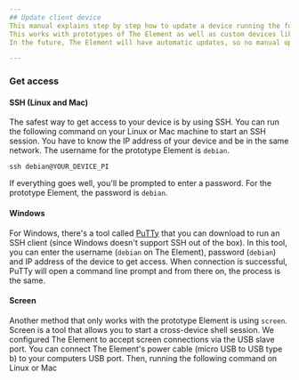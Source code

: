 ```yaml
---
## Update client device
This manual explains step by step how to update a device running the formide-client application.
This works with prototypes of The Element as well as custom devices like Raspberry Pi 2 or Beagle Bone Black.
In the future, The Element will have automatic updates, so no manual updating is required.

---
```

### Get access

#### SSH (Linux and Mac)
The safest way to get access to your device is by using SSH. You can run the following command on your Linux or Mac machine to start an SSH session. You have to know the IP address of your device and be in the same network. The username for the prototype Element is `debian`.

```
ssh debian@YOUR_DEVICE_PI
```

If everything goes well, you'll be prompted to enter a password. For the prototype Element, the password is `debian`.

#### Windows
For Windows, there's a tool called [PuTTy](http://www.putty.org) that you can download to run an SSH client (since Windows doesn't support SSH out of the box). In this tool, you can enter the username (`debian` on The Element), password (`debian`) and IP address of the device to get access. When connection is successful, PuTTy will open a command line prompt and from there on, the process is the same.

#### Screen
Another method that only works with the prototype Element is using `screen`. Screen is a tool that allows you to start a cross-device shell session. We configured The Element to accept screen connections via the USB slave port. You can connect The Element's power cable (micro USB to USB type b) to your computers USB port. Then, running the following command on Linux or Mac
